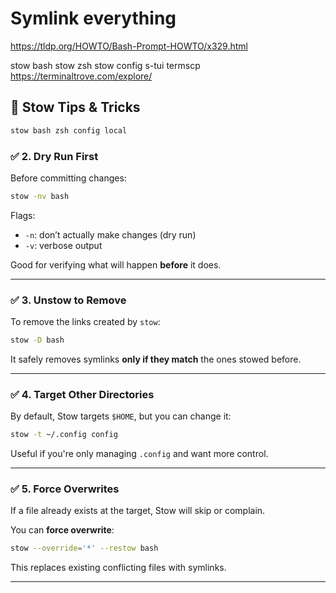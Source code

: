 # Symlink everything

https://tldp.org/HOWTO/Bash-Prompt-HOWTO/x329.html

stow bash
stow zsh
stow config
s-tui
termscp
https://terminaltrove.com/explore/

## 🚀 Stow Tips & Tricks

```bash
stow bash zsh config local
```

### ✅ 2. **Dry Run First**

Before committing changes:

```bash
stow -nv bash
```

Flags:

- `-n`: don’t actually make changes (dry run)
- `-v`: verbose output

Good for verifying what will happen **before** it does.

---

### ✅ 3. **Unstow to Remove**

To remove the links created by `stow`:

```bash
stow -D bash
```

It safely removes symlinks **only if they match** the ones stowed before.

---

### ✅ 4. **Target Other Directories**

By default, Stow targets `$HOME`, but you can change it:

```bash
stow -t ~/.config config
```

Useful if you're only managing `.config` and want more control.

---

### ✅ 5. **Force Overwrites**

If a file already exists at the target, Stow will skip or complain.

You can **force overwrite**:

```bash
stow --override='*' --restow bash
```

This replaces existing conflicting files with symlinks.

---
